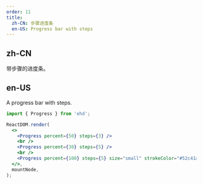 ```yaml
---
order: 11
title:
  zh-CN: 步骤进度条
  en-US: Progress bar with steps
---
```


## zh-CN

带步骤的进度条。

## en-US

A progress bar with steps.

```jsx
import { Progress } from 'ehd';

ReactDOM.render(
  <>
    <Progress percent={50} steps={3} />
    <br />
    <Progress percent={30} steps={5} />
    <br />
    <Progress percent={100} steps={5} size="small" strokeColor="#52c41a" />
  </>,
  mountNode,
);
```
